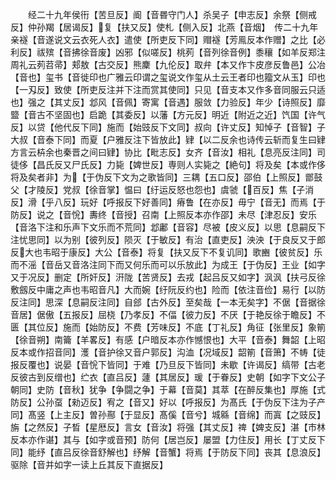 <!-- { "loadSidebar": true } -->
　　经二十九年侯衎【苦旦反】阍【音昬守门人】杀吴子【申志反】余祭【侧戒反】仲孙羯【居谒反】复【扶又反】使札【侧入反】北燕【音烟】　传二十九年亲襚【音遂说文云衣死人衣】遣使【所吏反下同】赗襚【芳鳯反本作赠】之比【必利反】祓殡【音拂徐音废】凶邪【似嗟反】桃茢【音列徐音例】黍穰【如羊反郑注周礼云茢苕帚】郏敖【古交反】熊麇【九伦反】取弁【本又作卞皮彦反鲁邑】公冶【音也】玺书【音徙印也广雅云印谓之玺说文作玺从土云王者印也籀文从玉】印也【一刄反】致使【所吏反注并下注而赏其使同】只见【音支本又作多音同服云只适也】强之【其丈反】邶风【音佩】寄寓【音遇】服敛【力验反】年少【诗照反】靡盬【音古不坚固也】启跪【其委反】以藩【方元反】明近【附近之近】饩国【许气反】以贷【他代反下同】施而【始豉反下文同】叔向【许丈反】知悼子【音智】子大叔【音泰下同】而夏【户雅反注下皆放此】肄【以二反余也诗传云斩而复生曰肄方言云枿余也秦晋之间曰肄】协比【毗志反】女齐【音汝】相礼【息亮反注同】司徒侈【昌氏反又尸氏反】力毙【婢世反】専则人实毙之【絶句】将及矣【本或作侈将及矣者非】为【于伪反下文为之歌皆同】三耦【五口反】邵伯【上照反】鄫鼓父【才陵反】党叔【徐音掌】愠曰【纡运反怒也怨也】虞虢【百反】焦【子消反】滑【乎八反】玩好【呼报反下好善同】瘠鲁【在亦反】毋宁【音无】而焉【于防反】说之【音恱】夀终【音授】召南【上照反本亦作邵】未尽【津忍反】安乐【音洛下注和乐声下文乐而不荒同】邶鄘【音容】尽被【皮义反】以思【息嗣反下注忧思同】以为别【彼列反】陨灭【于敏反】有治【直吏反】泱泱【于良反又于郎反大也韦昭于康反】大公【音泰】将复【扶又反下不复讥同】歌豳【彼贫反】乐而不滛【音岳又音洛注同下而又何乐而可以乐放此】为成王【于伪反】王业【如字又于况反】删定【所奸反】汧陇【苦贤反】去戎【起吕反又如字】沨沨【扶弓反徐敷劔反中庸之声也韦昭音凡】大而婉【纡阮反约也】险而【依注音俭】易行【以防反注同】思深【息嗣反注同】自郐【古外反】至矣哉【一本无矣字】不倨【音据徐音居】倨傲【五报反】屈桡【乃孝反】不偪【彼力反】不厌【于艳反徐于瞻反】不匮【其位反】施而【始防反】不费【芳味反】不底【丁礼反】角征【张里反】象箾【徐音朔】南籥【羊畧反】有感【户暗反本亦作憾恨也】大平【音泰】舞韶【上昭反本或作招音同】濩【音护徐又音户郭反】沟洫【况域反】韶箾【音箫】不帱【徒报反覆也】说晏【音恱下皆同】于难【乃旦反下皆同】未歇【许谒反】缟带【古老反彼古到反缯也】纻衣【直吕反】蘧【其居反】瑗【于眷反】史朝【如字下文公子朝同】史防【音秋】犹争【争闘之争】于幕【音莫】其萃【在醉反集也】厚施【式防反】公孙虿【勑迈反】宥之【音又】好以【呼报反】为髙氏【于伪反下注为子产同】髙竖【上主反】曽孙酀【于显反】髙傒【音兮】城緜【音绵】而寘【之豉反】旃【之然反】子晳【星厯反】言女【音汝】将强【其丈反】禆【婢支反】湛【市林反本亦作谌】其与【如字或音预】防何【居岂反】屡盟【力住反】用长【丁丈反下同】能纾【直吕反徐音舒解也】纾解【音蟹】将焉【于防反下同】丧其【息浪反】驱除【音并如字一读上丘其反下直据反】
